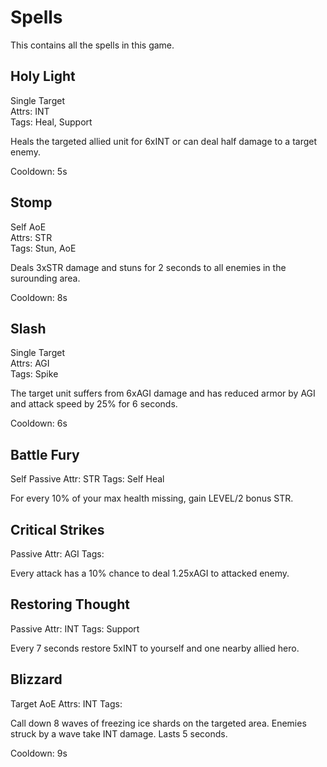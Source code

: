 # Spells

This contains all the spells in this game.

<!-- Template for each new section
## 
Attrs: \
Tags: 


 -->

## Holy Light
Single Target \
Attrs: INT \
Tags: Heal, Support

Heals the targeted allied unit for 6xINT or can deal half damage to a target enemy.

Cooldown: 5s

## Stomp
Self AoE \
Attrs: STR \
Tags: Stun, AoE

Deals 3xSTR damage and stuns for 2 seconds to all enemies in the surounding area.

Cooldown: 8s

## Slash
Single Target \
Attrs: AGI \
Tags: Spike

The target unit suffers from 6xAGI damage and has reduced armor by AGI and attack speed by 25% for 6 seconds.

Cooldown: 6s

## Battle Fury
Self Passive
Attr: STR
Tags: Self Heal

For every 10% of your max health missing, gain LEVEL/2 bonus STR.

## Critical Strikes
Passive
Attr: AGI
Tags:

Every attack has a 10% chance to deal 1.25xAGI to attacked enemy.

## Restoring Thought
Passive
Attr: INT
Tags: Support

Every 7 seconds restore 5xINT to yourself and one nearby allied hero.

## Blizzard
Target AoE
Attrs: INT
Tags: 

Call down 8 waves of freezing ice shards on the targeted area. Enemies struck by a wave take INT damage. Lasts 5 seconds.

Cooldown: 9s